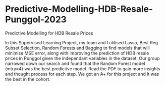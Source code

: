 # Predictive-Modelling-HDB-Resale-Punggol-2023
Predictive Modelling for HDB Resale Prices

In this Supervised Learning Project, my team and I utilised Lasso, Best Reg Subset Selection, Random Forests and Bagging to find models that will minimise MSE error, along with improving the prediction of HDB resale prices in Punggol given the independant variables in the dataset. Our group narrowed down our search and found that the Random Forest model (mtry=4) was the best predicitve model. Read the PDF to gain more insights and thought process for each step. We got an A+ for this project and it was the best in the cohort.
